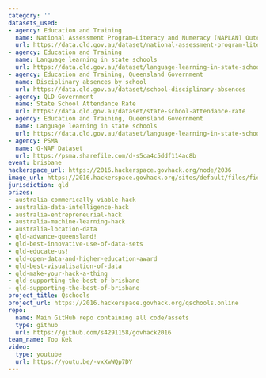 ```yaml
---
category: ''
datasets_used:
- agency: Education and Training
  name: National Assessment Program—Literacy and Numeracy (NAPLAN) Outcomes
  url: https://data.qld.gov.au/dataset/national-assessment-program-literacy-and-numeracy-naplan-outcomes
- agency: Education and Training
  name: Language learning in state schools
  url: https://data.qld.gov.au/dataset/language-learning-in-state-schools
- agency: Education and Training, Queensland Government
  name: Disciplinary absences by school
  url: https://data.qld.gov.au/dataset/school-disciplinary-absences
- agency: QLD Government
  name: State School Attendance Rate
  url: https://data.qld.gov.au/dataset/state-school-attendance-rate
- agency: Education and Training, Queensland Government
  name: Language learning in state schools
  url: https://data.qld.gov.au/dataset/language-learning-in-state-schools
- agency: PSMA
  name: G-NAF Dataset
  url: https://psma.sharefile.com/d-s5ca4c5ddf114ac8b
event: brisbane
hackerspace_url: https://2016.hackerspace.govhack.org/node/2036
image_url: https://2016.hackerspace.govhack.org/sites/default/files/field/image/screenshot_from_2016-07-30_16-33-39.png
jurisdiction: qld
prizes:
- australia-commerically-viable-hack
- australia-data-intelligence-hack
- australia-entrepreneurial-hack
- australia-machine-learning-hack
- australia-location-data
- qld-advance-queensland!
- qld-best-innovative-use-of-data-sets
- qld-educate-us!
- qld-open-data-and-higher-education-award
- qld-best-visualisation-of-data
- qld-make-your-hack-a-thing
- qld-supporting-the-best-of-brisbane
- qld-supporting-the-best-of-brisbane
project_title: Qschools
project_url: https://2016.hackerspace.govhack.org/qschools.online
repo:
  name: Main GitHub repo containing all code/assets
  type: github
  url: https://github.com/s4291158/govhack2016
team_name: Top Kek
video:
  type: youtube
  url: https://youtu.be/-vxXwWQp7DY
---
```



